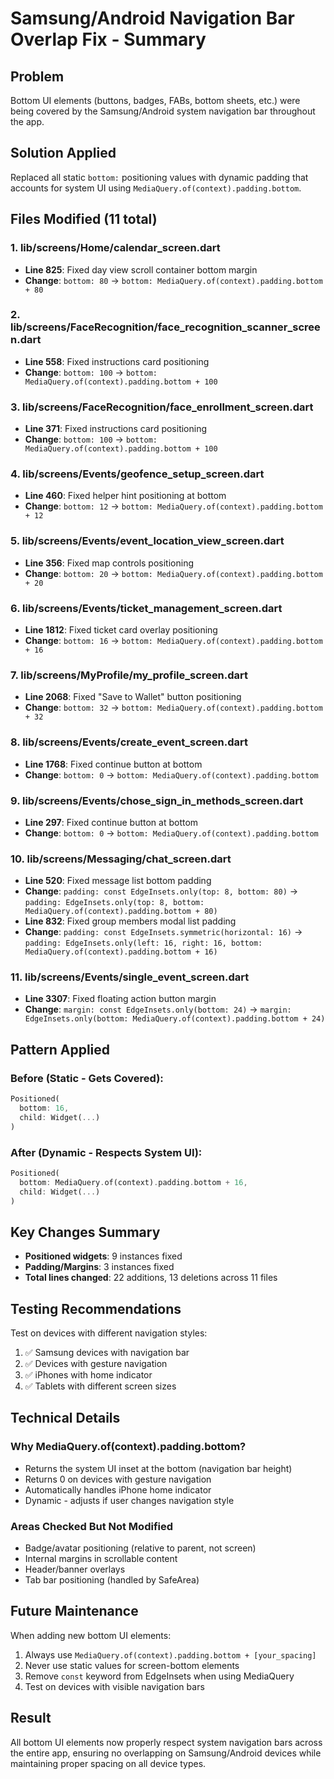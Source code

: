 # Samsung/Android Navigation Bar Overlap Fix - Summary

## Problem
Bottom UI elements (buttons, badges, FABs, bottom sheets, etc.) were being covered by the Samsung/Android system navigation bar throughout the app.

## Solution Applied
Replaced all static `bottom:` positioning values with dynamic padding that accounts for system UI using `MediaQuery.of(context).padding.bottom`.

## Files Modified (11 total)

### 1. **lib/screens/Home/calendar_screen.dart**
- **Line 825**: Fixed day view scroll container bottom margin
- **Change**: `bottom: 80` → `bottom: MediaQuery.of(context).padding.bottom + 80`

### 2. **lib/screens/FaceRecognition/face_recognition_scanner_screen.dart**
- **Line 558**: Fixed instructions card positioning
- **Change**: `bottom: 100` → `bottom: MediaQuery.of(context).padding.bottom + 100`

### 3. **lib/screens/FaceRecognition/face_enrollment_screen.dart**
- **Line 371**: Fixed instructions card positioning
- **Change**: `bottom: 100` → `bottom: MediaQuery.of(context).padding.bottom + 100`

### 4. **lib/screens/Events/geofence_setup_screen.dart**
- **Line 460**: Fixed helper hint positioning at bottom
- **Change**: `bottom: 12` → `bottom: MediaQuery.of(context).padding.bottom + 12`

### 5. **lib/screens/Events/event_location_view_screen.dart**
- **Line 356**: Fixed map controls positioning
- **Change**: `bottom: 20` → `bottom: MediaQuery.of(context).padding.bottom + 20`

### 6. **lib/screens/Events/ticket_management_screen.dart**
- **Line 1812**: Fixed ticket card overlay positioning
- **Change**: `bottom: 16` → `bottom: MediaQuery.of(context).padding.bottom + 16`

### 7. **lib/screens/MyProfile/my_profile_screen.dart**
- **Line 2068**: Fixed "Save to Wallet" button positioning
- **Change**: `bottom: 32` → `bottom: MediaQuery.of(context).padding.bottom + 32`

### 8. **lib/screens/Events/create_event_screen.dart**
- **Line 1768**: Fixed continue button at bottom
- **Change**: `bottom: 0` → `bottom: MediaQuery.of(context).padding.bottom`

### 9. **lib/screens/Events/chose_sign_in_methods_screen.dart**
- **Line 297**: Fixed continue button at bottom
- **Change**: `bottom: 0` → `bottom: MediaQuery.of(context).padding.bottom`

### 10. **lib/screens/Messaging/chat_screen.dart**
- **Line 520**: Fixed message list bottom padding
- **Change**: `padding: const EdgeInsets.only(top: 8, bottom: 80)` → `padding: EdgeInsets.only(top: 8, bottom: MediaQuery.of(context).padding.bottom + 80)`
- **Line 832**: Fixed group members modal list padding
- **Change**: `padding: const EdgeInsets.symmetric(horizontal: 16)` → `padding: EdgeInsets.only(left: 16, right: 16, bottom: MediaQuery.of(context).padding.bottom + 16)`

### 11. **lib/screens/Events/single_event_screen.dart**
- **Line 3307**: Fixed floating action button margin
- **Change**: `margin: const EdgeInsets.only(bottom: 24)` → `margin: EdgeInsets.only(bottom: MediaQuery.of(context).padding.bottom + 24)`

## Pattern Applied

### Before (Static - Gets Covered):
```dart
Positioned(
  bottom: 16,
  child: Widget(...)
)
```

### After (Dynamic - Respects System UI):
```dart
Positioned(
  bottom: MediaQuery.of(context).padding.bottom + 16,
  child: Widget(...)
)
```

## Key Changes Summary
- **Positioned widgets**: 9 instances fixed
- **Padding/Margins**: 3 instances fixed
- **Total lines changed**: 22 additions, 13 deletions across 11 files

## Testing Recommendations

Test on devices with different navigation styles:
1. ✅ Samsung devices with navigation bar
2. ✅ Devices with gesture navigation
3. ✅ iPhones with home indicator
4. ✅ Tablets with different screen sizes

## Technical Details

### Why MediaQuery.of(context).padding.bottom?
- Returns the system UI inset at the bottom (navigation bar height)
- Returns 0 on devices with gesture navigation
- Automatically handles iPhone home indicator
- Dynamic - adjusts if user changes navigation style

### Areas Checked But Not Modified
- Badge/avatar positioning (relative to parent, not screen)
- Internal margins in scrollable content
- Header/banner overlays
- Tab bar positioning (handled by SafeArea)

## Future Maintenance

When adding new bottom UI elements:
1. Always use `MediaQuery.of(context).padding.bottom + [your_spacing]`
2. Never use static values for screen-bottom elements
3. Remove `const` keyword from EdgeInsets when using MediaQuery
4. Test on devices with visible navigation bars

## Result
All bottom UI elements now properly respect system navigation bars across the entire app, ensuring no overlapping on Samsung/Android devices while maintaining proper spacing on all device types.
